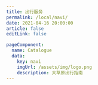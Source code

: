 ```yaml
---
title: 出行服务
permalink: /local/navi/
date: 2021-04-16 20:00:00
article: false
editLink: false

pageComponent:
  name: Catalogue
  data:
    key: navi
    imgUrl: /assets/img/logo.png
    description: 大草原出行指南
---
```

